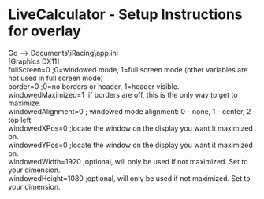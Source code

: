 # LiveCalculator - Setup Instructions for overlay

Go --> Documents\iRacing\app.ini  
[Graphics DX11]  
fullScreen=0                   ;0=windowed mode, 1=full screen mode (other variables are not used in full screen mode)  
border=0                       ;0=no borders or header, 1=header visible.  
windowedMaximized=1            ;if borders are off, this is the only way to get to maximize.  
windowedAlignment=0            ; windowed mode alignment: 0 - none, 1 - center, 2 - top left  
windowedXPos=0                 ;locate the window on the display you want it maximized on.  
windowedYPos=0                 ;locate the window on the display you want it maximized on.  
windowedWidth=1920             ;optional, will only be used if not maximized. Set to your dimension.  
windowedHeight=1080            ;optional, will only be used if not maximized. Set to your dimension.  
